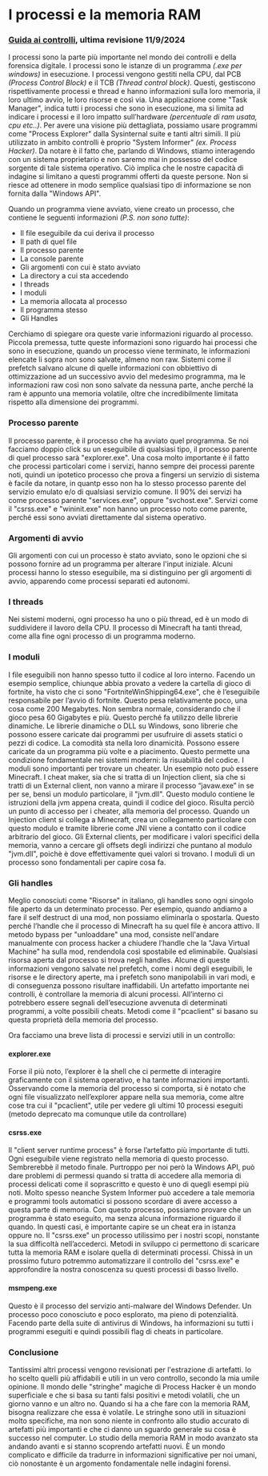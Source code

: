 # I processi e la memoria RAM

### [Guida ai controlli](README.md), ultima revisione 11/9/2024

I processi sono la parte più importante nel mondo dei controlli e della forensica digitale. I processi sono le istanze di un programma _(.exe per windows)_ in esecuzione. I processi vengono gestiti nella CPU, dal PCB _(Process Control Block)_ e il TCB _(Thread control block)_. Questi, gestiscono rispettivamente processi e thread e hanno informazioni sulla loro memoria, il loro ultimo avvio, le loro risorse e così via. Una applicazione come "Task Manager", indica tutti i processi che sono in esecuzione, ma si limita ad indicare i processi e il loro impatto sull’hardware _(percentuale di ram usata, cpu etc..)_. Per avere una visione più dettagliata, possiamo usare programmi come "Process Explorer" dalla Sysinternal suite e tanti altri simili. Il più utilizzato in ambito controlli è proprio "System Informer" _(ex. Process Hacker)_. Da notare è il fatto che, parlando di Windows, stiamo interagendo con un sistema proprietario e non saremo mai in possesso del codice sorgente di tale sistema operativo. Ciò implica che le nostre capacità di indagine si limitano a questi programmi offerti da queste persone. Non si riesce ad ottenere in modo semplice qualsiasi tipo di informazione se non fornita dalla "Windows API".

Quando un programma viene avviato, viene creato un processo, che contiene le seguenti informazioni _(P.S. non sono tutte)_:

- Il file eseguibile da cui deriva il processo
- Il path di quel file
- Il processo parente
- La console parente
- Gli argomenti con cui è stato avviato
- La directory a cui sta accedendo
- I threads
- I moduli
- La memoria allocata al processo
- Il programma stesso
- Gli Handles

Cerchiamo di spiegare ora queste varie informazioni riguardo al processo. Piccola premessa, tutte queste informazioni sono riguardo hai processi che sono in esecuzione, quando un processo viene terminato, le informazioni elencate li sopra non sono salvate, almeno non raw. Sistemi come il prefetch salvano alcune di quelle informazioni con obbiettivo di ottimizzazione ad un successivo avvio del medesimo programma, ma le informazioni raw così non sono salvate da nessuna parte, anche perché la ram è appunto una memoria volatile, oltre che incredibilmente limitata rispetto alla dimensione dei programmi.

### Processo parente

Il processo parente, è il processo che ha avviato quel programma. Se noi facciamo doppio click su un eseguibile di qualsiasi tipo, il processo parente di quel processo sarà "explorer.exe". Una cosa molto importante è il fatto che processi particolari come i servizi, hanno sempre dei processi parente noti, quindi un ipotetico processo che prova a fingersi un servizio di sistema è facile da notare, in quantp esso non ha lo stesso processo parente del servizio emulato e/o di qualsiasi servizio comune. Il 90% dei servizi ha come processo parente "services.exe", oppure "svchost.exe". Servizi come il "csrss.exe" e "wininit.exe" non hanno un processo noto come parente, perché essi sono avviati direttamente dal sistema operativo.

### Argomenti di avvio

Gli argomenti con cui un processo è stato avviato, sono le opzioni che si possono fornire ad un programma per alterare l'input iniziale. Alcuni processi hanno lo stesso eseguibile, ma si distinguino per gli argomenti di avvio, apparendo come processi separati ed autonomi.

### I threads

Nei sistemi moderni, ogni processo ha uno o più thread, ed è un modo di suddividere il lavoro della CPU. Il processo di Minecraft ha tanti thread, come alla fine ogni processo di un programma moderno.

### I moduli

I file eseguibili non hanno spesso tutto il codice al loro interno. Facendo un esempio semplice, chiunque abbia provato a vedere la cartella di gioco di fortnite, ha visto che ci sono "FortniteWinShipping64.exe", che è l’eseguibile responsabile per l’avvio di fortnite. Questo pesa relativamente poco, una cosa come 200 Megabytes. Non sembra normale, considerando che il gioco pesa 60 Gigabytes e più. Questo perché fa utilizzo delle librerie dinamiche. Le librerie dinamiche o DLL su Windows, sono librerie che possono essere caricate dai programmi per usufruire di assets statici o pezzi di codice. La comodità sta nella loro dinamicità. Possono essere caricate da un programma più volte e a piacimento. Questo permette una condizione fondamentale nei sistemi moderni: la risuabilità del codice. I moduli sono importanti per trovare un cheater. Un esempio noto può essere Minecraft. I cheat maker, sia che si tratta di  un Injection client, sia che si tratti di un External client, non vanno a mirare il processo “javaw.exe” in se per se, bensì un modulo particolare, il "jvm.dll". Questo modulo contiene le istruzioni della jvm appena creata, quindi il codice del gioco. Risulta perciò un punto di accesso per i cheater, alla memoria del processo. Quando un Injection client si collega a Minecraft, crea un collegamento particolare con questo modulo e tramite librerie come JNI viene a contatto con il codice arbitrario del gioco. Gli External clients, per modificare i valori specifici della memoria, vanno a cercare gli offsets degli indirizzi che puntano al modulo "jvm.dll", poichè è dove effettivamente quei valori si trovano. I moduli di un processo sono fondamentali per capire cosa fa.

### Gli handles

Meglio conosciuti come "Risorse" in italiano, gli handles sono ogni singolo file aperto da un determinato processo. Per esempio, quando andiamo a fare il self destruct di una mod, non possiamo eliminarla o spostarla. Questo perché l’handle che il processo di Minecraft ha su quel file è ancora attivo. Il metodo bypass per "unloaddare" una mod, consiste nell'andare manualmente con process hacker a chiudere l’handle che la "Java Virtual Machine" ha sulla mod, rendendola così spostabile ed eliminabile. Qualsiasi risorsa aperta dal processo si trova negli handles. Alcune di queste informazioni vengono salvate nel prefetch, come i nomi degli eseguibili, le risorse e le directory aperte, ma i prefetch sono manipolabili in vari modi, e di conseguenza possono risultare inaffidabili. Un artefatto importante nei controlli, è controllare la memoria di alcuni processi. All’interno ci potrebbero essere segnali dell’esecuzione avvenuta di determinati programmi, a volte possibili cheats. Metodi come il "pcaclient" si basano su questa proprietà della memoria del processo.

Ora facciamo una breve lista di processi e servizi utili in un controllo:

#### explorer.exe

Forse il più noto, l’explorer è la shell che ci permette di interagire graficamente con il sistema operativo, e ha tante informazioni importanti. Osservando come la memoria del processo si comporta, si è notato che ogni file visualizzato nell’explorer appare nella sua memoria, come altre cose tra cui il "pcaclient", utile per vedere gli ultimi 10 processi eseguiti (metodo deprecato ma comunque utile da controllare)

#### csrss.exe

Il "client server runtime process" è forse l’artefatto più importante di tutti. Ogni eseguibile viene registrato nella memoria di questo processo. Sembrerebbè il metodo finale. Purtroppo per noi però la Windows API, può dare problemi di permessi quando si tratta di accedere alla memoria di processi delicati come il soprascritto e questo è uno di quegli esempi più noti. Molto spesso neanche System Informer può accedere a tale memoria e programmi tools automatici si possono scordare di avere accesso a questa parte di memoria. Con questo processo, possiamo provare che un programma è stato eseguito, ma senza alcuna informazione riguardo il quando. In questi casi, è importante capire se un cheat era in istanza oppure no. Il "csrss.exe" un processo utilissimo per i nostri scopi, nonstante la sua difficoltà nell’accederci. Metodi in sviluppo ci permettono di scaricare tutta la memoria RAM e isolare quella di determinati processi. Chissà in un prossimo futuro potremmo automatizzare il controllo del "csrss.exe" e approfondire la nostra conoscenza su questi processi di basso livello.

#### msmpeng.exe

Questo è il processo del servizio anti-malware del Windows Defender. Un processo poco conosciuto e poco esplorato, ma pieno di potenzialità. Facendo parte della suite di antivirus di Windows, ha informazioni su tutti i programmi eseguiti e quindi possibili flag di cheats in particolare.

### Conclusione

Tantissimi altri processi vengono revisionati per l'estrazione di artefatti. Io ho scelto quelli più affidabili e utili in un vero controllo, secondo la mia umile opinione. Il mondo delle "stringhe" magiche di Process Hacker è un mondo superficiale e che si basa su tanti falsi positivi e metodi volatili, che un giorno vanno e un altro no. Quando si ha a che fare con la memoria RAM, bisogna realizzare che essa è volatile. Le stringhe sono utili in situazioni molto specifiche, ma non sono niente in confronto allo studio accurato di artefatti più importanti e che ci danno un sguardo generale su cosa è successo nel computer. Lo studio della memoria RAM in modo avanzato sta andando avanti e si stanno scoprendo artefatti nuovi. È un mondo complicato e difficile da tradurre in informazioni significative per noi umani, ciò nonostante è un argomento fondamentale nelle indagini forensi.
